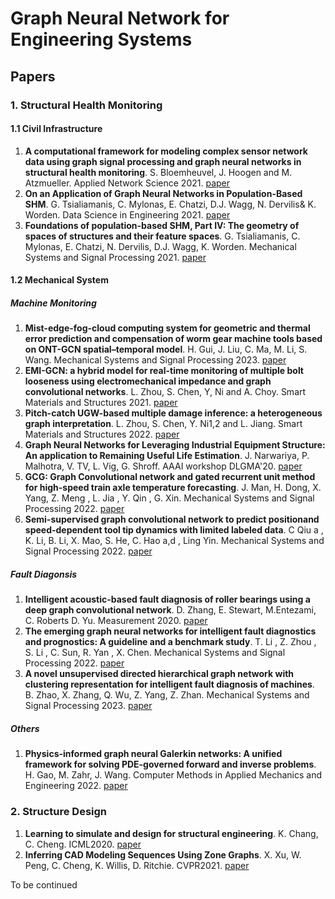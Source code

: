 # Graph Neural Network for Engineering Systems



## Papers

### 1. Structural Health Monitoring

#### 1.1 Civil Infrastructure

1. **A computational framework for modeling complex sensor network data using graph signal processing and graph neural networks in structural health monitoring**. S. Bloemheuvel, J. Hoogen and M. Atzmueller. Applied Network Science 2021. [paper](https://appliednetsci.springeropen.com/articles/10.1007/s41109-021-00438-8)
2. **On an Application of Graph Neural Networks in Population-Based SHM**. G. Tsialiamanis, C. Mylonas, E. Chatzi, D.J. Wagg, N. Dervilis& K. Worden. Data Science in Engineering 2021. [paper](https://arxiv.org/pdf/2203.01646.pdf)
3. **Foundations of population-based SHM, Part IV: The geometry of spaces of structures and their feature spaces**. G. Tsialiamanis, C. Mylonas, E. Chatzi, N. Dervilis, D.J. Wagg, K. Worden. Mechanical Systems and Signal Processing 2021. [paper](https://www.sciencedirect.com/science/article/pii/S088832702100087X)

#### 1.2 Mechanical System

##### Machine Monitoring

1. **Mist-edge-fog-cloud computing system for geometric and thermal error prediction and compensation of worm gear machine tools based on ONT-GCN spatial–temporal model**. H. Gui, J. Liu, C. Ma, M. Li, S. Wang. Mechanical Systems and Signal Processing 2023. [paper](https://www.sciencedirect.com/science/article/pii/S0888327022007622)
2. **EMI-GCN: a hybrid model for real-time monitoring of multiple bolt looseness using electromechanical impedance and graph convolutional networks**. L. Zhou, S. Chen, Y, Ni and A. Choy. Smart Materials and Structures 2021. [paper](https://iopscience.iop.org/article/10.1088/1361-665X/abe292)
3. **Pitch-catch UGW-based multiple damage inference: a heterogeneous graph interpretation**. L. Zhou, S. Chen, Y. Ni1,2 and L. Jiang. Smart Materials and Structures 2022. [paper](https://iopscience.iop.org/article/10.1088/1361-665X/ac36b0)
4. **Graph Neural Networks for Leveraging Industrial Equipment Structure: An application to Remaining Useful Life Estimation**. J. Narwariya, P. Malhotra, V. TV, L. Vig, G. Shroff. AAAI workshop DLGMA'20. [paper](https://arxiv.org/abs/2006.16556)
5. **GCG: Graph Convolutional network and gated recurrent unit method for high-speed train axle temperature forecasting**. J. Man, H. Dong, X. Yang, Z. Meng , L. Jia , Y. Qin , G. Xin. Mechanical Systems and Signal Processing 2022. [paper](https://www.sciencedirect.com/science/article/pii/S0888327021004866)
6. **Semi-supervised graph convolutional network to predict positionand speed-dependent tool tip dynamics with limited labeled data**. C Qiu a , K. Li, B. Li, X. Mao, S. He, C. Hao a,d , Ling Yin. Mechanical Systems and Signal Processing 2022. [paper](https://www.sciencedirect.com/science/article/pii/S0888327021005987)

##### Fault Diagonsis

1. **Intelligent acoustic-based fault diagnosis of roller bearings using a deep graph convolutional network**. D. Zhang, E. Stewart, M.Entezami, C. Roberts D. Yu. Measurement 2020. [paper](https://www.sciencedirect.com/science/article/abs/pii/S0263224120301226#!)
2. **The emerging graph neural networks for intelligent fault diagnostics and prognostics: A guideline and a benchmark study**. T. Li , Z. Zhou , S. Li , C. Sun, R. Yan , X. Chen. Mechanical Systems and Signal Processing 2022. [paper](https://www.sciencedirect.com/science/article/pii/S0888327021009791)
3. **A novel unsupervised directed hierarchical graph network with clustering representation for intelligent fault diagnosis of machines**. B. Zhao, X. Zhang, Q. Wu, Z. Yang, Z. Zhan. Mechanical Systems and Signal Processing 2023. [paper](https://www.sciencedirect.com/science/article/pii/S088832702200704X)

##### Others

1. **Physics-informed graph neural Galerkin networks: A unified framework for solving PDE-governed forward and inverse problems**. H. Gao, M. Zahr, J. Wang. Computer Methods in Applied Mechanics and Engineering 2022. [paper](https://www.sciencedirect.com/science/article/pii/S0045782521007076)

### 2. Structure Design

1. **Learning to simulate and design for structural engineering**. K. Chang, C. Cheng. ICML2020. [paper](https://arxiv.org/abs/2003.09103) 
2. **Inferring CAD Modeling Sequences Using Zone Graphs**. X. Xu, W. Peng, C. Cheng, K. Willis, D. Ritchie. CVPR2021. [paper](https://openaccess.thecvf.com/content/CVPR2021/html/Xu_Inferring_CAD_Modeling_Sequences_Using_Zone_Graphs_CVPR_2021_paper.html)



To be continued





